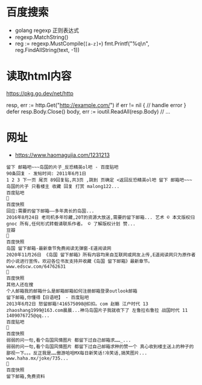 # 百度搜索

 - golang regexp 正则表达式
 - regexp.MatchString()
 - reg := regexp.MustCompile(`[a-z]+`)
   	fmt.Printf("%q\n", reg.FindAllString(text, -1))
   	
# 读取html内容

https://pkg.go.dev/net/http

resp, err := http.Get("http://example.com/")
if err != nil {
	// handle error
}
defer resp.Body.Close()
body, err := ioutil.ReadAll(resp.Body)
// ...



# 网址

- https://www.haomagujia.com/1231213

```api
留下 邮箱吧~~~岛国的片子_反恐精英ol吧 - 百度贴吧
90条回复 - 发帖时间: 2011年6月1日
1 2 3 下一页 尾页 89回复贴,共3页 ,跳到 页确定 <返回反恐精英ol吧 留下 邮箱吧~~~岛国的片子 只看楼主 收藏 回复 打赏 malong122...
百度贴吧

百度快照
回应:需要的留下邮箱——多年真长的岛国...
2016年8月24日 老司机多年珍藏,20T的资源大放送,需要的留下邮箱... 艺术 © 本文版权归 gnoc 所有,任何形式转载请联系作者。 © 了解版权计划 赞...
豆瓣

百度快照
岛国 留下邮箱-最新章节免费阅读无弹窗-E道阅读网
2020年11月26日 《岛国 留下邮箱》所有内容均来自互联网或网友上传,E道阅读网只为原作者的小说进行宣传。欢迎各位书友支持并收藏《岛国 留下邮箱》最新章节。
www.edscw.com/64762631

百度快照
其他人还在搜
个人邮箱我的邮箱什么是邮箱邮箱如何注册邮箱登录outlook邮箱
留下邮箱,你懂得【日语吧】 - 百度贴吧
2013年6月2日 怒留邮箱!416575098@扣扣。com 赵觞 江户时代 13 zhaoshang1999@163.com晨晨...神马岛国片子我就收下了 左鲁拉右鲁拉 战国时代 11 1409076725@qq...
百度贴吧

百度快照
弱弱的问一句,看个岛国风情图片 都留下过自己邮箱求……_...
弱弱的问一句,看个岛国风情图片 都留下过自己邮箱求种的赞一个 真心收到楼主送上的种子的 鄙视一下。。。反正我是……傲游哈哈MX每日新笑话!冷笑话,搞笑图片...
www.haha.mx/joke/735...

百度快照
留下邮箱,免费资料

```


 
 
